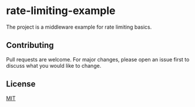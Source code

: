 # rate-limiting-example
The project is a middleware example for rate limiting basics.

## Contributing
Pull requests are welcome. For major changes, please open an issue first to discuss what you would like to change.

## License
[MIT](https://choosealicense.com/licenses/mit/)
